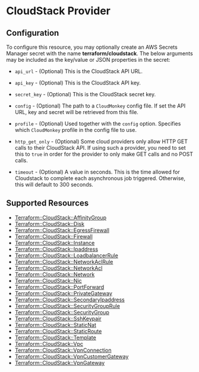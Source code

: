 # CloudStack Provider

## Configuration

To configure this resource, you may optionally create an AWS Secrets Manager secret with the name **terraform/cloudstack**. The below arguments may be included as the key/value or JSON properties in the secret:

* `api_url` - (Optional) This is the CloudStack API URL.

* `api_key` - (Optional) This is the CloudStack API key.

* `secret_key` - (Optional) This is the CloudStack secret key.

* `config` - (Optional) The path to a `CloudMonkey` config file. If set the API
  URL, key and secret will be retrieved from this file.

* `profile` - (Optional) Used together with the `config` option. Specifies which
  `CloudMonkey` profile in the config file to use.

* `http_get_only` - (Optional) Some cloud providers only allow HTTP GET calls to
  their CloudStack API. If using such a provider, you need to set this to `true`
  in order for the provider to only make GET calls and no POST calls.

* `timeout` - (Optional) A value in seconds. This is the time allowed for Cloudstack
  to complete each asynchronous job triggered. Otherwise, this will default to 300
  seconds.


## Supported Resources

* [Terraform::CloudStack::AffinityGroup](docs/providers/cloudstack/AffinityGroup.md)
* [Terraform::CloudStack::Disk](docs/providers/cloudstack/Disk.md)
* [Terraform::CloudStack::EgressFirewall](docs/providers/cloudstack/EgressFirewall.md)
* [Terraform::CloudStack::Firewall](docs/providers/cloudstack/Firewall.md)
* [Terraform::CloudStack::Instance](docs/providers/cloudstack/Instance.md)
* [Terraform::CloudStack::Ipaddress](docs/providers/cloudstack/Ipaddress.md)
* [Terraform::CloudStack::LoadbalancerRule](docs/providers/cloudstack/LoadbalancerRule.md)
* [Terraform::CloudStack::NetworkAclRule](docs/providers/cloudstack/NetworkAclRule.md)
* [Terraform::CloudStack::NetworkAcl](docs/providers/cloudstack/NetworkAcl.md)
* [Terraform::CloudStack::Network](docs/providers/cloudstack/Network.md)
* [Terraform::CloudStack::Nic](docs/providers/cloudstack/Nic.md)
* [Terraform::CloudStack::PortForward](docs/providers/cloudstack/PortForward.md)
* [Terraform::CloudStack::PrivateGateway](docs/providers/cloudstack/PrivateGateway.md)
* [Terraform::CloudStack::SecondaryIpaddress](docs/providers/cloudstack/SecondaryIpaddress.md)
* [Terraform::CloudStack::SecurityGroupRule](docs/providers/cloudstack/SecurityGroupRule.md)
* [Terraform::CloudStack::SecurityGroup](docs/providers/cloudstack/SecurityGroup.md)
* [Terraform::CloudStack::SshKeypair](docs/providers/cloudstack/SshKeypair.md)
* [Terraform::CloudStack::StaticNat](docs/providers/cloudstack/StaticNat.md)
* [Terraform::CloudStack::StaticRoute](docs/providers/cloudstack/StaticRoute.md)
* [Terraform::CloudStack::Template](docs/providers/cloudstack/Template.md)
* [Terraform::CloudStack::Vpc](docs/providers/cloudstack/Vpc.md)
* [Terraform::CloudStack::VpnConnection](docs/providers/cloudstack/VpnConnection.md)
* [Terraform::CloudStack::VpnCustomerGateway](docs/providers/cloudstack/VpnCustomerGateway.md)
* [Terraform::CloudStack::VpnGateway](docs/providers/cloudstack/VpnGateway.md)
